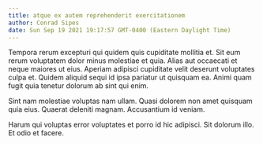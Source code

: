 ```yaml
---
title: atque ex autem reprehenderit exercitationem
author: Conrad Sipes
date: Sun Sep 19 2021 19:17:57 GMT-0400 (Eastern Daylight Time)
---
```

Tempora rerum excepturi qui quidem quis cupiditate mollitia et. Sit eum rerum voluptatem dolor minus molestiae et quia. Alias aut occaecati et neque maiores ut eius. Aperiam adipisci cupiditate velit deserunt voluptates culpa et. Quidem aliquid sequi id ipsa pariatur ut quisquam ea. Animi quam fugit quia tenetur dolorum ab sint qui enim.

 Sint nam molestiae voluptas nam ullam. Quasi dolorem non amet quisquam quia eius. Quaerat deleniti magnam. Accusantium id veniam.

 Harum qui voluptas error voluptates et porro id hic adipisci. Sit dolorum illo. Et odio et facere.